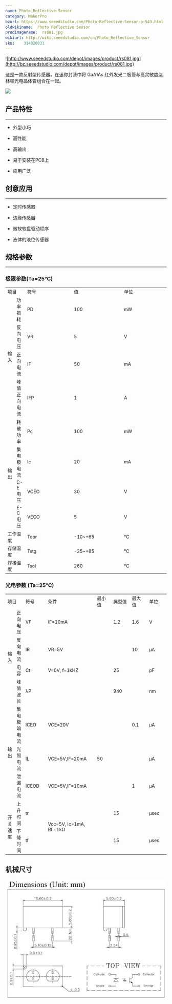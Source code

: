```yaml
---
name: Photo Reflective Sensor
category: MakerPro
bzurl: https://www.seeedstudio.com/Photo-Reflective-Sensor-p-543.html
oldwikiname:  Photo Reflective Sensor
prodimagename:  rs081.jpg
wikiurl: http://wiki.seeedstudio.com/cn/Photo_Reflective_Sensor
sku:    314020031
---
```

![http://www.seeedstudio.com/depot/images/product/rs081.jpg](http://bz.seeedstudio.com/depot/images/product/rs081.jpg)

这是一款反射型传感器，在迷你封装中将 GaA1As 红外发光二极管与高灵敏度达林顿光电晶体管组合在一起。

[![](https://github.com/SeeedDocument/wiki_chinese/raw/master/docs/images/click_to_buy.PNG)](https://item.taobao.com/item.htm?spm=a1z10.3-c.w4002-11172317909.10.78e7942cVOcco3&id=548368317436)

## 产品特性
---
*   外型小巧

*   高性能

*   高输出

*   易于安装在PCB上

*   应用广泛

##   创意应用
---
*   定时传感器

*   边缘传感器

*   微软软盘驱动程序

*   液体的液位传感器


##   规格参数
---
### 极限参数(Ta=25℃)

<table>
<tr>
<td colspan="2" width="400px"> 项目
</td>
<td width="200px"> 符号
</td>
<td width="200px"> 值
</td>
<td width="200px"> 单位
</td></tr>
<tr>
<td colspan="1" rowspan="4">输入
</td>
<td>功率损耗
</td>
<td>PD
</td>
<td>100
</td>
<td>mW
</td></tr>
<tr>
<td>反向电压
</td>
<td>VR
</td>
<td>5
</td>
<td>V
</td></tr>
<tr>
<td>正向电流
</td>
<td>IF
</td>
<td>50
</td>
<td>mA
</td></tr>
<tr>
<td>峰值正向电流
</td>
<td>IFP
</td>
<td>1
</td>
<td>A
</td></tr>
<tr>
<td colspan="1" rowspan="4">输出
</td>
<td>耗散功率
</td>
<td>Pc
</td>
<td>100
</td>
<td>mW
</td></tr>
<tr>
<td>集电极电流
</td>
<td>Ic
</td>
<td>20
</td>
<td>mA
</td></tr>
<tr>
<td>C-E 电压
</td>
<td>VCEO
</td>
<td>30
</td>
<td>V
</td></tr>
<tr>
<td>E-C 电压
</td>
<td>VECO
</td>
<td>5
</td>
<td>V
</td></tr>
<tr>
<td colspan="2">工作温度
</td>
<td>Topr
</td>
<td> -10~+65
</td>
<td>℃
</td></tr>
<tr>
<td colspan="2">存储温度
</td>
<td>Tstg
</td>
<td> -25~+85
</td>
<td>℃
</td></tr>
<tr>
<td colspan="2">焊接温度
</td>
<td>Tsol
</td>
<td>260
</td>
<td>℃
</td></tr></table>

### 光电参数 (Ta=25℃)

<table>
<tr>
<td colspan="2" width="300px"> 项目
</td>
<td width="100px"> 符号
</td>
<td width="200px"> 条件
</td>
<td width="100px"> 最小值
</td>
<td width="100px"> 典型值
</td>
<td width="100px"> 最大值
</td>
<td width="100px"> 单位
</td></tr>
<tr>
<td colspan="1" rowspan="4">输入
</td>
<td>正向电压
</td>
<td>VF
</td>
<td>IF=20mA
</td>
<td>
</td>
<td>1.2
</td>
<td>1.6
</td>
<td>V
</td></tr>
<tr>
<td>反向电流
</td>
<td>IR
</td>
<td>VR=5V
</td>
<td>
</td>
<td>
</td>
<td>10
</td>
<td>µA
</td></tr>
<tr>
<td>电容
</td>
<td>Ct
</td>
<td>V=0V, f=1kHZ
</td>
<td>
</td>
<td>25
</td>
<td>
</td>
<td>pF
</td></tr>
<tr>
<td>峰值波长
</td>
<td>λP
</td>
<td>
</td>
<td>
</td>
<td>940
</td>
<td>
</td>
<td>nm
</td></tr>
<tr>
<td colspan="1" rowspan="3">输出
</td>
<td>集电极暗电流
</td>
<td>ICEO
</td>
<td>VCE=20V
</td>
<td>
</td>
<td>
</td>
<td>0.1
</td>
<td>µA
</td></tr>
<tr>
<td>光照电流
</td>
<td>IL
</td>
<td>VCE=5V,IF=20mA
</td>
<td>50
</td>
<td>
</td>
<td>
</td>
<td>µA
</td></tr>
<tr>
<td>泄漏电流
</td>
<td>ICEOD
</td>
<td>VCE=5V,IF=10mA
</td>
<td>
</td>
<td>
</td>
<td>1
</td>
<td>µA
</td></tr>
<tr>
<td colspan="1" rowspan="2">开关速度
</td>
<td>上升时间
</td>
<td>tr
</td>
<td colspan="1" rowspan="2">Vcc=5V, Ic=1mA, RL=1kΩ
</td>
<td>
</td>
<td>15
</td>
<td>
</td>
<td>µsec
</td></tr>
<tr>
<td>下降时间 
</td>
<td>tf
</td>
<td>
</td>
<td>15
</td>
<td>
</td>
<td>µsec
</td></tr></table>


## 机械尺寸

![](https://github.com/SeeedDocument/Photo_Reflective_Sensor/raw/master/img/Photo-ref-dimen.JPG)
